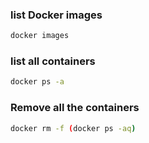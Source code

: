 ### list Docker images 
```sh
docker images
```
### list all containers
```sh
docker ps -a 
```
### Remove all the containers
```sh
docker rm -f (docker ps -aq)
```
